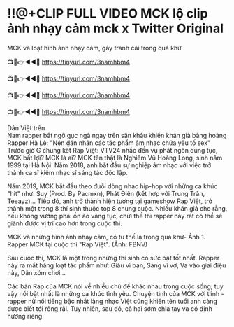 # !!@+CLIP FULL VIDEO MCK lộ clip ảnh nhạy cảm mck x Twitter Original

MCK và loạt hình ảnh nhạy cảm, gây tranh cãi trong quá khứ
  
📺📱👉◄◄🔴 https://tinyurl.com/3namhbm4

📺📱👉◄◄🔴 https://tinyurl.com/3namhbm4

📺📱👉◄◄🔴 https://tinyurl.com/3namhbm4

📺📱👉◄◄🔴 https://tinyurl.com/3namhbm4

Dân Việt trên  
Nam rapper bất ngờ gục ngã ngay trên sân khấu khiến khán giả bàng hoàng
Rapper Hà Lê: "Nên dán nhãn các tác phẩm âm nhạc chứa yếu tố sex"
Trước giờ G chung kết Rap Việt: VTV24 nhắc đến vụ phát ngôn dung tục, MCK bất lợi?
MCK là ai?
MCK tên thật là Nghiêm Vũ Hoàng Long, sinh năm 1999 tại Hà Nội. Năm 2018, anh bắt đầu sự nghiệp âm nhạc với việc trở thành ca sĩ kiêm nhạc sĩ sáng tác độc lập. 

Năm 2019, MCK bắt đầu theo đuổi dòng nhạc hip-hop với những ca khúc "hit" như: Suy (Prod. By Pacmxn), Phát Điên (kết hợp với Trung Trần, Teeayz)... Tiếp đó, anh trở thành hiện tượng tại gameshow Rap Việt, trở thành một trong 8 thí sinh thuộc top 8 chung cuộc. Nhiều khán giả cho rằng, nếu không vướng phải ồn ào văng tục, chửi thề thì rapper này rất có thể sẽ giành được vị trí cao hơn trong cuộc thi.

MCK và những hình ảnh nhạy cảm, có tư thế lạ trong quá khứ- Ảnh 1.
Rapper MCK tại cuộc thi "Rap Việt". (Ảnh: FBNV)

Sau cuộc thi, MCK là một trong những thí sinh có sức bật tốt nhất. Rapper này ra mắt hàng loạt tác phẩm như: Giàu vì bạn, Sang vì vợ, Va vào giai điệu này, Dân xóm chơi...

Các bản Rap của MCK nói về nhiều chủ đề khác nhau trong cuộc sống, tuy vậy nổi bật nhất là những ca khúc tình yêu. Chuyện tình của MCK với tlinh - rapper nữ nổi tiếng bậc nhất làng nhạc Việt cũng khiến tên tuổi anh càng được biết tới rộng rãi. Tuy nhiên, sau đó, cả hai sớm chia tay và có định hướng riêng. 
